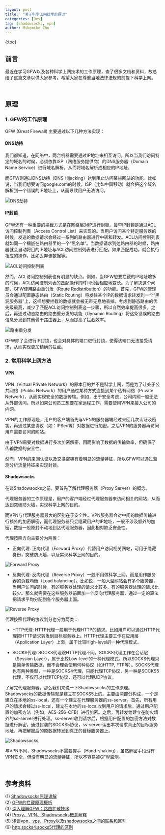 ```yaml
---
layout: post
title:  "关于科学上网技术的探讨"
categories: [Dev]
tag: [shadowsocks, vpn]
author: Mikemike Zhu
---
```


{:toc}

## 前言

最近在学习GFW以及各种科学上网技术的工作原理，查了很多文档和资料，故总结了这篇文章以供大家参考。希望大家在尊重当地法律法规的前提下科学上网。

<br>

## 原理

### 1. GFW的工作原理

GFW (Great Firewall) 主要通过以下几种方法实现：

#### DNS劫持

我们都知道，在网络中，两台机器需要通过IP地址来相互访问。所以当我们访问特定的域名的时候，必须依靠ISP（网络服务提供商）的DNS服务器（Domain Name Service）进行域名解析，从而将域名解析成相应的IP地址。

而GFW则通过DNS劫持（DNS Hijacking）达到阻止访问某些网站的功能。比如说，当我们想要访问google.com的时候，ISP（比如中国移动）就会把这个域名解析到一个错误的IP地址上，从而导致用户无法访问。

![DNS劫持](/assets/img/2019-10-10-vpn-config/gfw_dns.png)

#### IP封锁

GFW还有一种重要的拦截方式是在网络层对IP进行封锁。最早IP封锁是通过ACL访问控制列表（Access Control List）来实现的。当用户访问某个特定服务器的时候，发送的数据请求会经过一系列的路由器进行中转和转发。ACL访问控制列表就如同一个镶嵌在路由器里的一个“黑名单”。当数据请求到达路由器的时候，路由器就会自动将目的IP地址与ACL访问控制列表进行匹配。如果匹配成功，就会执行相应的操作，比如丢弃该数据等。

![ACL访问控制列表](/assets/img/2019-10-10-vpn-config/gfw_acl.png)

然而，ACL访问控制列表也有明显的缺点。例如，当GFW想要拦截的IP地址增多的时候，ACL访问控制列表的匹配操作的时间也会相应地变长。为了解决这个问题，GFW使用路由重分发（Route Redistribution）的功能。首先，GFW的管理员会通过配置静态路由（Static Routing）将发往某个IP的数据请求转发到一个“黑洞服务器”上，这样想要拦截的数据就会被无声无息地丢掉。考虑到静态路由的优先级最高，减少了匹配ACL访问控制列表这一步骤，所以自然效率提高很多。之后，再通过动态路由的路由重分发的功能（Dynamic Routing）将这条错误的路由信息分发到其他骨干路由器上，从而提高了拦截效率。

![路由重分发](/assets/img/2019-10-10-vpn-config/gfw_redistribution.png)

GFW除了会进行IP封锁，也会对具体的端口进行封锁，使得该端口无法接受请求，从而实现更加精确的拦截。

### 2. 常用科学上网方法

#### VPN

VPN（Virtual Private Network）的原本目的并不是科学上网，而是为了让处于公共网络（Public Network）的用户通过某种方式连接到某个私有网络（Private Network），从而实现安全的数据传输。例如，出于安全考虑，公司内网一般无法从外部访问。所以如果公司员工想要在家远程工作，需要使用VPN来接入公司的内网。

VPN的工作原理是，用户的客户端首先与VPN的服务器端经过来回几次认证及密钥，再通过某些协议（如：IPSec等）对数据进行加密。之后VPN的服务器再访问用户需要访问的网站。

由于VPN需要对数据进行多次加密解密，因而影响了数据的传输效率，但确保了传输数据的安全性。

然而，VPN的来回认证以及交换密钥有着明显的流量特征，所以GFW可以通过监测分析流量特征来实现封锁。

#### Shadowsocks

在谈Shadowsocks之前，要首先了解代理服务器（Proxy Server）的概念。

代理服务器的工作原理是，用户的客户端经过代理服务器来访问相关的网站，从而达到突破防火墙，实现科学上网的目的。

而VPN与代理服务器最大的区别在于安全性。VPN服务器会对中间的数据传输进行额外的加密解密，而代理服务器只会隐藏用户的IP地址，一般不涉及额外的加密，数据一般原封不动地到达代理服务器，因此相对缺乏安全性。

代理按照方向主要分为两类：

- 正向代理: 正向代理（Forward Proxy）代替用户访问相关网站，可用于隐藏身份，突破防火墙，以及实现科学上网的目的。

 ![Forward Proxy](/assets/img/2019-10-10-vpn-config/gfw_forward.png)

- 反向代理: 反向代理（Reverse Proxy）一般不用做科学上网，而是用作服务器的负载均衡（Load balancing）。比如说，一般大型网站会有多个服务器，当用户访问的时候，有的服务器处理的请求比较多，有的服务器处理的请求比较少。那么就需要在这些服务器前面加一个反向代理服务器，通过一定的算法把请求平均分配到各个服务器上面。

 ![Reverse Proxy](/assets/img/2019-10-10-vpn-config/gfw_reverse.png)

代理按照代理的协议划分也分为两类：

- HTTP代理: HTTP代理一般用于代理HTTP的请求。比如用户可以通过HTTP代理把HTTP请求转发到目标服务器上。HTTP代理主要工作在应用层（Application Layer）上面，属于比较High-level的一种代理模式。

- SOCKS代理: SOCKS代理跟HTTP代理不同。SOCKS代理工作在会话层（Session Layer），属于比较Low-level的一种代理模式。所以SOCKS代理只是简单传输数据，而不会理会使用何种协议（如HTTP, FTP等）。SOCKS代理也有两种类型，一种是SOCKS4代理，只能代理TCP协议，另一种是SOCKS5代理，不仅可以代理TCP协议，还可以代理UDP协议。

了解完代理服务器，那么我们来说一下Shadowsocks的工作原理。Shadowsocks的数据传输就是建立在SOCKS5上的。主要由两部分构成，一个是建立在本地的ss-local，还有一个建立在代理服务器的ss-server。首先，所有用户的请求会经过ss-local，建立在本地的ss-local收到用户的请求后，通过用户配置的加密方法（例如，AES-256-CFB）进行加密。之后，再转发给建立在防火墙外的ss-server进行处理。ss-server收到请求后，根据用户配置的加密方法对数据进行解密。通过封装的SOCKS5协议，ss-server读出本次请求真正的目标服务地址，再把解密后的原数据转发到真正的目标服务器上。

![Shadowsocks](/assets/img/2019-10-10-vpn-config/gfw_shadowsocks.png)

与VPN不同，Shadowsocks不需要握手（Hand-shaking），虽然解密手段没有VPN安全，但没有明显的流量特征，所以不容易被GFW监测。

<br>

## 参考资料

(1) [Shadowsocks原理详解](http://peachey.blog/2017/12/28/py-shadowsocks/)
<br>
(2) [GFW的拦截原理概析](https://www.svlik.com/1804.html)
<br>
(3) [深入理解GFW：路由扩散技术](http://gfwrev.blogspot.com/2009/11/gfw_05.html)
<br>
(4) [Proxy、VPN、Shadowsocks概念解釋](https://carsonwah.github.io/proxy-vpn-shadowsocks-concept.html)
<br>
(5) [浅谈vpn、vps、Proxy以及shadowsocks之间的联系和区别](https://medium.com/@thomas_summon/%E6%B5%85%E8%B0%88vpn-vps-proxy%E4%BB%A5%E5%8F%8Ashadowsocks%E4%B9%8B%E9%97%B4%E7%9A%84%E8%81%94%E7%B3%BB%E5%92%8C%E5%8C%BA%E5%88%AB-b0198f92db1b)
<br>
(6) [http,socks4,socks5代理的区别](https://my.oschina.net/aiguozhe/blog/127279)
<br>
